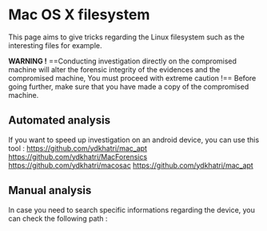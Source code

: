 
# Mac OS X filesystem
This page aims to give tricks regarding the Linux filesystem such as the interesting files for example.

**WARNING !**
==Conducting investigation directly on the compromised machine will alter the forensic integrity of the evidences and the compromised machine, You must proceed with extreme caution !==
Before going further, make sure that you have made a copy of the compromised machine.

## Automated analysis
If you want to speed up investigation on an android device, you can use this tool : 
https://github.com/ydkhatri/mac_apt
https://github.com/ydkhatri/MacForensics
https://github.com/ydkhatri/macosac
https://github.com/ydkhatri/mac_apt

## Manual analysis
In case you need to search specific informations regarding the device, you can check the following path :